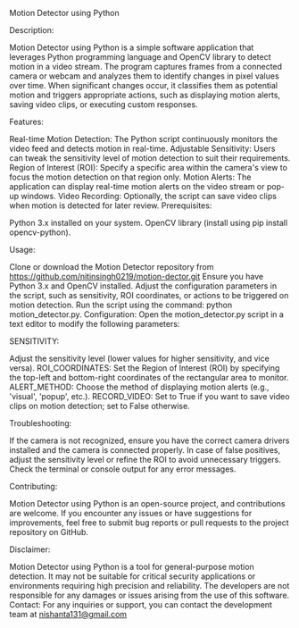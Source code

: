 Motion Detector using Python

Description:

Motion Detector using Python is a simple software application that leverages Python programming language and OpenCV library to detect motion in a video stream. The program captures frames from a connected camera or webcam and analyzes them to identify changes in pixel values over time. When significant changes occur, it classifies them as potential motion and triggers appropriate actions, such as displaying motion alerts, saving video clips, or executing custom responses.

Features:

Real-time Motion Detection: The Python script continuously monitors the video feed and detects motion in real-time. Adjustable Sensitivity: Users can tweak the sensitivity level of motion detection to suit their requirements. Region of Interest (ROI): Specify a specific area within the camera's view to focus the motion detection on that region only. Motion Alerts: The application can display real-time motion alerts on the video stream or pop-up windows. Video Recording: Optionally, the script can save video clips when motion is detected for later review. Prerequisites:

Python 3.x installed on your system. OpenCV library (install using pip install opencv-python).

Usage:

Clone or download the Motion Detector repository from https://github.com/nitinsingh0219/motion-dector.git Ensure you have Python 3.x and OpenCV installed. Adjust the configuration parameters in the script, such as sensitivity, ROI coordinates, or actions to be triggered on motion detection. Run the script using the command: python motion_detector.py. Configuration: Open the motion_detector.py script in a text editor to modify the following parameters:

SENSITIVITY:

Adjust the sensitivity level (lower values for higher sensitivity, and vice versa).
ROI_COORDINATES: Set the Region of Interest (ROI) by specifying the top-left and bottom-right coordinates of the rectangular area to monitor. ALERT_METHOD: Choose the method of displaying motion alerts (e.g., 'visual', 'popup', etc.). RECORD_VIDEO: Set to True if you want to save video clips on motion detection; set to False otherwise.

Troubleshooting:

If the camera is not recognized, ensure you have the correct camera drivers installed and the camera is connected properly. In case of false positives, adjust the sensitivity level or refine the ROI to avoid unnecessary triggers. Check the terminal or console output for any error messages.

Contributing:

Motion Detector using Python is an open-source project, and contributions are welcome. If you encounter any issues or have suggestions for improvements, feel free to submit bug reports or pull requests to the project repository on GitHub.

Disclaimer:

Motion Detector using Python is a tool for general-purpose motion detection. It may not be suitable for critical security applications or environments requiring high precision and reliability. The developers are not responsible for any damages or issues arising from the use of this software.
Contact: For any inquiries or support, you can contact the development team at nishanta131@gmail.com
